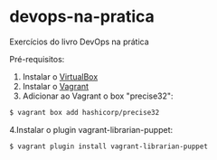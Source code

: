 # devops-na-pratica
Exercícios do livro DevOps na prática

Pré-requisitos:

1. Instalar o [VirtualBox](https://www.virtualbox.org/)
2. Instalar o [Vagrant](https://www.vagrantup.com/)
3. Adicionar ao Vagrant o box "precise32":
```bash
$ vagrant box add hashicorp/precise32
```
4.Instalar o plugin vagrant-librarian-puppet: 
```bash
$ vagrant plugin install vagrant-librarian-puppet
```


